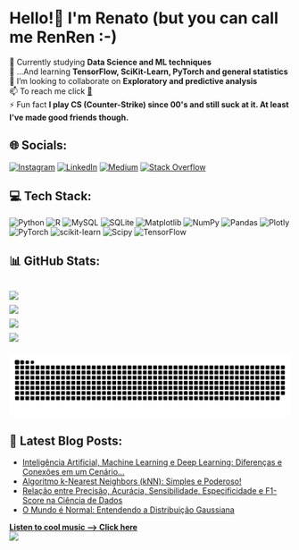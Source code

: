 #  Hello!👋 I'm **Renato** (but you can call me RenRen :-)
🔭 Currently studying **Data Science and ML techniques**<br>🌱 ...And learning **TensorFlow, SciKit-Learn, PyTorch and general statistics**<br>👯 I’m looking to collaborate on **Exploratory and predictive analysis**<br>📫 To reach me click **[📧](mailto:renatodc89@gmail.com)**<br>⚡ Fun fact **I play CS (Counter-Strike) since 00's and still suck at it. At least I've made good friends though.**

## 🌐 Socials:
[![Instagram](https://img.shields.io/badge/Instagram-%23E4405F.svg?logo=Instagram&logoColor=white)](https://instagram.com/itsrenatoc) [![LinkedIn](https://img.shields.io/badge/LinkedIn-%230077B5.svg?logo=linkedin&logoColor=white)](https://linkedin.com/in/rdcar) [![Medium](https://img.shields.io/badge/Medium-12100E?logo=medium&logoColor=white)](https://medium.com/@rdcar) [![Stack Overflow](https://img.shields.io/badge/-Stackoverflow-FE7A16?logo=stack-overflow&logoColor=white)](https://stackoverflow.com/users/28344980) 

## 💻 Tech Stack:
![Python](https://img.shields.io/badge/python-3670A0?style=plastic&logo=python&logoColor=ffdd54) ![R](https://img.shields.io/badge/r-%23276DC3.svg?style=plastic&logo=r&logoColor=white) ![MySQL](https://img.shields.io/badge/mysql-4479A1.svg?style=plastic&logo=mysql&logoColor=white) ![SQLite](https://img.shields.io/badge/sqlite-%2307405e.svg?style=plastic&logo=sqlite&logoColor=white) ![Matplotlib](https://img.shields.io/badge/Matplotlib-%23ffffff.svg?style=plastic&logo=Matplotlib&logoColor=black) ![NumPy](https://img.shields.io/badge/numpy-%23013243.svg?style=plastic&logo=numpy&logoColor=white) ![Pandas](https://img.shields.io/badge/pandas-%23150458.svg?style=plastic&logo=pandas&logoColor=white) ![Plotly](https://img.shields.io/badge/Plotly-%233F4F75.svg?style=plastic&logo=plotly&logoColor=white) ![PyTorch](https://img.shields.io/badge/PyTorch-%23EE4C2C.svg?style=plastic&logo=PyTorch&logoColor=white) ![scikit-learn](https://img.shields.io/badge/scikit--learn-%23F7931E.svg?style=plastic&logo=scikit-learn&logoColor=white) ![Scipy](https://img.shields.io/badge/SciPy-%230C55A5.svg?style=plastic&logo=scipy&logoColor=%white) ![TensorFlow](https://img.shields.io/badge/TensorFlow-%23FF6F00.svg?style=plastic&logo=TensorFlow&logoColor=white)

## 📊 GitHub Stats:
![](https://github-readme-stats.vercel.app/api?username=rdcar&theme=dark&hide_border=false&include_all_commits=true&count_private=false)\
![](https://github-readme-streak-stats.herokuapp.com/?user=rdcar&theme=dark&hide_border=false)\
![](https://github-readme-stats.vercel.app/api/top-langs/?username=rdcar&theme=dark&hide_border=false&include_all_commits=true&count_private=false&layout=compact)\
[![](https://visitcount.itsvg.in/api?id=rdcar&icon=5&color=0)](https://visitcount.itsvg.in)
---
![](https://raw.githubusercontent.com/platane/snk/output/github-contribution-grid-snake.svg)

## 📰 Latest Blog Posts:
<!-- BLOG-POST-LIST:START -->
- [Inteligência Artificial, Machine Learning e Deep Learning: Diferenças e Conexões em um Cenário…](https://medium.com/@rdcar/intelig%C3%AAncia-artificial-machine-learning-e-deep-learning-diferen%C3%A7as-e-conex%C3%B5es-em-um-cen%C3%A1rio-d10ed6a81602?source=rss-b4c40937f149------2)
- [Algoritmo k-Nearest Neighbors &lpar;kNN&rpar;: Simples e Poderoso!](https://medium.com/@rdcar/algoritmo-k-nearest-neighbors-knn-simples-e-poderoso-a9bbcdbf3d6c?source=rss-b4c40937f149------2)
- [Relação entre Precisão, Acurácia, Sensibilidade, Especificidade e F1-Score na Ciência de Dados](https://medium.com/@rdcar/entendendo-a-rela%C3%A7%C3%A3o-entre-precis%C3%A3o-acur%C3%A1cia-sensibilidade-e-f1-score-na-ci%C3%AAncia-de-dados-2fe5bc9e6ae1?source=rss-b4c40937f149------2)
- [O Mundo é Normal: Entendendo a Distribuição Gaussiana](https://medium.com/@rdcar/o-mundo-%C3%A9-normal-entendendo-a-distribui%C3%A7%C3%A3o-gaussiana-33e9e3770cd2?source=rss-b4c40937f149------2)
<!-- BLOG-POST-LIST:END -->

[**Listen to cool music --> Click here**](https://www.youtube.com/watch?v=eVTXPUF4Oz4)<br/>
<img src="https://media.giphy.com/media/4oMoIbIQrvCjm/giphy.gif?cid=790b761140b3nehmvx0cguj5u7jzx71317e0mgazf6tap3p7&ep=v1_gifs_search&rid=giphy.gif&ct=g" width="30%" height="auto">
<!-- Proudly created with GPRM ( https://gprm.itsvg.in ) -->
